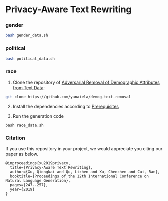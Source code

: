 # Privacy-Aware Text Rewriting

### gender

```bash
bash gender_data.sh
```

### political

```bash
bash political_data.sh
```

### race

1. Clone the repository of [Adversarial Removal of Demographic Attributes from Text Data](https://github.com/yanaiela/demog-text-removal):

```bash
git clone https://github.com/yanaiela/demog-text-removal
```

2. Install the dependencies according to [Prerequisites](https://github.com/yanaiela/demog-text-removal#prerequisites)

3. Run the generation code

```
bash race_data.sh
```


### Citation

If you use this repository in your project, we would appreciate you citing our paper as below.

```
@inproceedings{xu2019privacy,
  title={Privacy-Aware Text Rewriting},
  author={Xu, Qiongkai and Qu, Lizhen and Xu, Chenchen and Cui, Ran},
  booktitle={Proceedings of the 12th International Conference on Natural Language Generation},
  pages={247--257},
  year={2019}
}
```
